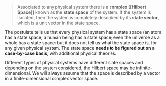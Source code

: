 > Associated to any physical system there is a **complex [[Hilbert Space]]** known as the **state space** of the system. If the system is isolated, then the system is completely described by its **state vector**, which is a unit vector in the state space.

The postulate tells us that every physical system has a state space (an atom has a state space; a human being has a state space; even the universe as a whole has a state space) but it does not tell us what the state space is, for any given physical system. 
The state space **needs to be figured out on a case-by-case basis**, with additional physical theories. 

Different types of physical systems have different state spaces and depending on the system considered, the Hilbert space may be infinite-dimensional. 
We will always assume that the space is described by a vector in a finite-dimensional complex vector space. 
